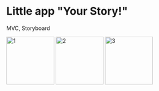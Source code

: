 
# Little app "Your Story!" #

MVC, Storyboard

<img width="125" alt="1 " src="https://user-images.githubusercontent.com/110099004/232009777-45783b56-9246-477b-b4ed-49633baa2eee.png">

<img width="125" alt="2" src="https://user-images.githubusercontent.com/110099004/232009803-9fe2f081-d0fc-41d4-8b1b-ccec1a799922.png">

<img width="125" alt="3" src="https://user-images.githubusercontent.com/110099004/232009822-13322c75-1fcf-435e-9277-699fecb7eb4b.png">
